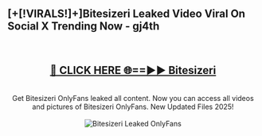 <h2>[+[!VIRALS!]+]Bitesizeri Leaked Video Viral On Social X Trending Now - gj4th</h2>
<br>
<div align="center">
<h2><a href="https://libra.edu.pl?Bitesizeri" rel="nofollow">🔴 CLICK HERE 🌐==►► Bitesizeri</a></h2>
<br>
Get Bitesizeri OnlyFans leaked all content. Now you can access all videos and pictures of Bitesizeri OnlyFans. New Updated Files 2025!
<br>
<br>
<a href="https://libra.edu.pl?Bitesizeri" rel="nofollow" data-target="animated-image.originalLink"><img src="https://i.ibb.co.com/WyWwxjT/player-gif2.gif" alt="Bitesizeri Leaked OnlyFans" style="max-width: 100%; display: inline-block;" data-target="animated-image.originalImage"></a>
</div>
<br>